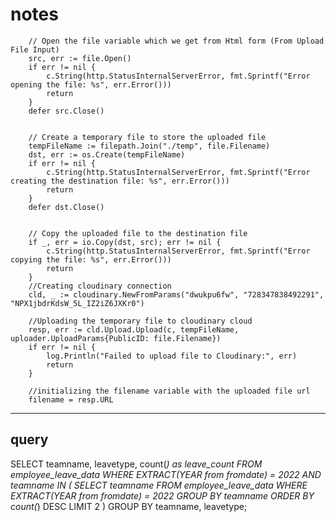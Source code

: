 # notes


		
		// Open the file variable which we get from Html form (From Upload File Input)
		src, err := file.Open()
		if err != nil {
			c.String(http.StatusInternalServerError, fmt.Sprintf("Error opening the file: %s", err.Error()))
			return
		}
		defer src.Close()

		
		// Create a temporary file to store the uploaded file
		tempFileName := filepath.Join("./temp", file.Filename)
		dst, err := os.Create(tempFileName)
		if err != nil {
			c.String(http.StatusInternalServerError, fmt.Sprintf("Error creating the destination file: %s", err.Error()))
			return
		}
		defer dst.Close()

		
		// Copy the uploaded file to the destination file
		if _, err = io.Copy(dst, src); err != nil {
			c.String(http.StatusInternalServerError, fmt.Sprintf("Error copying the file: %s", err.Error()))
			return
		}
		//Creating cloudinary connection
		cld, _ := cloudinary.NewFromParams("dwukpu6fw", "728347838492291", "NPX1jbdrKdsW_5L_IZ2iZ6JXKr0")
		
		//Uploading the temporary file to cloudinary cloud
		resp, err := cld.Upload.Upload(c, tempFileName, uploader.UploadParams{PublicID: file.Filename})
		if err != nil {
			log.Println("Failed to upload file to Cloudinary:", err)
			return
		}
		
		//initializing the filename variable with the uploaded file url
		filename = resp.URL


  -----------------------------------------------
  query
  -----------------------------------------------
  SELECT teamname, leavetype, count(*) as leave_count
FROM employee_leave_data
WHERE EXTRACT(YEAR from fromdate) = 2022
AND teamname IN (
    SELECT teamname
    FROM employee_leave_data
    WHERE EXTRACT(YEAR from fromdate) = 2022
    GROUP BY teamname
    ORDER BY count(*) DESC
    LIMIT 2
)
GROUP BY teamname, leavetype;

